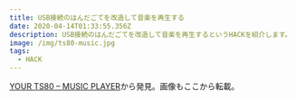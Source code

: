 ```yaml
---
title: USB接続のはんだごてを改造して音楽を再生する
date: 2020-04-14T01:33:55.356Z
description: USB接続のはんだごてを改造して音楽を再生するというHACKを紹介します。
image: /img/ts80-music.jpg
tags:
  - HACK
---
```

[YOUR TS80 – MUSIC PLAYER](https://hackaday.com/2019/12/31/your-ts80-music-player/)から発見。画像もここから転載。
